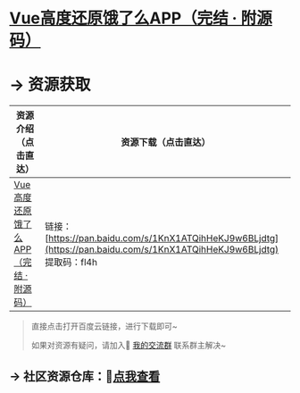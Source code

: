 

# [Vue高度还原饿了么APP（完结 · 附源码）](https://www.acfun.cn/v/ac21081272)



# → 资源获取



| 资源介绍（点击直达）                                         | 资源下载（点击直达）                                         |
| ------------------------------------------------------------ | ------------------------------------------------------------ |
| [Vue高度还原饿了么APP（完结 · 附源码）](https://www.acfun.cn/v/ac21081272) | 链接：[https://pan.baidu.com/s/1KnX1ATQihHeKJ9w6BLjdtg](https://pan.baidu.com/s/1KnX1ATQihHeKJ9w6BLjdtg)<br/>提取码：fl4h <br/> |

> 直接点击打开百度云链接，进行下载即可~
>
> 如果对资源有疑问，请加入🚸 [我的交流群](https://mp.weixin.qq.com/s/6cR5fMSCtdI5sJdWiDwhOA) 联系群主解决~
>



  

## → 社区资源仓库：🚀[点我查看](http://t.cn/A6qTvrFK)


